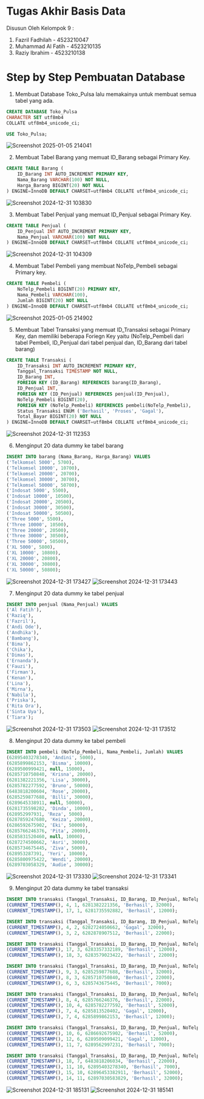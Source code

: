 # Tugas Akhir Basis Data 
Disusun Oleh Kelompok 9 :
1. Fazril Fadhilah   - 4523210047
2. Muhammad Al Fatih - 4523210135
3. Raziy Ibrahim     - 4523210138

# Step by Step Pembuatan Database

1. Membuat Database Toko_Pulsa lalu memakainya untuk membuat semua tabel yang ada.
```sql
CREATE DATABASE Toko_Pulsa
CHARACTER SET utf8mb4
COLLATE utf8mb4_unicode_ci;

USE Toko_Pulsa;
```
![Screenshot 2025-01-05 214041](https://github.com/user-attachments/assets/f79688ee-d705-4193-bfdc-cb01470db5f4)

2. Membuat Tabel Barang yang memuat ID_Barang sebagai Primary Key.
```sql
CREATE TABLE Barang (
    ID_Barang INT AUTO_INCREMENT PRIMARY KEY,
    Nama_Barang VARCHAR(100) NOT NULL,
    Harga_Barang BIGINT(20) NOT NULL
) ENGINE=InnoDB DEFAULT CHARSET=utf8mb4 COLLATE utf8mb4_unicode_ci;
```
![Screenshot 2024-12-31 103830](https://github.com/user-attachments/assets/b0244f51-fbcd-4869-9a0c-8362f1261c3b)

3. Membuat Tabel Penjual yang memuat ID_Penjual sebagai Primary Key.
```sql
CREATE TABLE Penjual (
    ID_Penjual INT AUTO_INCREMENT PRIMARY KEY,
    Nama_Penjual VARCHAR(100) NOT NULL
) ENGINE=InnoDB DEFAULT CHARSET=utf8mb4 COLLATE utf8mb4_unicode_ci;
```
![Screenshot 2024-12-31 104309](https://github.com/user-attachments/assets/f4ccddcc-5872-42f0-8a23-688eba58254b)

4. Membuat Tabel Pembeli yang membuat NoTelp_Pembeli sebagai Primary key.
```sql
CREATE TABLE Pembeli (
    NoTelp_Pembeli BIGINT(20) PRIMARY KEY,
    Nama_Pembeli VARCHAR(100),
    Jumlah BIGINT(20) NOT NULL
) ENGINE=InnoDB DEFAULT CHARSET=utf8mb4 COLLATE utf8mb4_unicode_ci;
```
![Screenshot 2025-01-05 214902](https://github.com/user-attachments/assets/7f14902e-c0bc-4bc7-9366-0ccbbc752968)

5. Membuat Tabel Transaksi yang memuat ID_Transaksi sebagai Primary Key, dan memiliki beberapa Foriegn Key yaitu (NoTelp_Pembeli dari tabel Pembeli, ID_Penjual dari tabel penjual dan, ID_Barang dari tabel barang)
```sql
CREATE TABLE Transaksi (
    ID_Transaksi INT AUTO_INCREMENT PRIMARY KEY,
    Tanggal_Transaksi TIMESTAMP NOT NULL,
    ID_Barang INT,
    FOREIGN KEY (ID_Barang) REFERENCES barang(ID_Barang),
    ID_Penjual INT,
    FOREIGN KEY (ID_Penjual) REFERENCES penjual(ID_Penjual),
    NoTelp_Pembeli BIGINT(20),
    FOREIGN KEY (NoTelp_Pembeli) REFERENCES pembeli(NoTelp_Pembeli),
    Status_Transaksi ENUM ('Berhasil', 'Proses', 'Gagal'),
    Total_Bayar BIGINT(20) NOT NULL
) ENGINE=InnoDB DEFAULT CHARSET=utf8mb4 COLLATE utf8mb4_unicode_ci;
```
![Screenshot 2024-12-31 112353](https://github.com/user-attachments/assets/9c1d81d2-1862-4832-88f3-d6efd99a5824)

6. Menginput 20 data dummy ke tabel barang
```sql
INSERT INTO barang (Nama_Barang, Harga_Barang) VALUES
('Telkomsel 5000', 5700),
('Telkomsel 10000', 10700),
('Telkomsel 20000', 20700),
('Telkomsel 30000', 30700),
('Telkomsel 50000', 50700),
('Indosat 5000', 5500),
('Indosat 10000', 10500),
('Indosat 20000', 20500),
('Indosat 30000', 30500),
('Indosat 50000', 50500),
('Three 5000', 5500),
('Three 10000', 10500),
('Three 20000', 20500),
('Three 30000', 30500),
('Three 50000', 50500),
('XL 5000', 5800),
('XL 10000', 10800),
('XL 20000', 20800),
('XL 30000', 30800),
('XL 50000', 50800);
```
![Screenshot 2024-12-31 173427](https://github.com/user-attachments/assets/8a44f144-2022-4479-b514-3b1b18b32198)
![Screenshot 2024-12-31 173443](https://github.com/user-attachments/assets/2b9a7c21-237f-43b9-87f2-79ec429e6b1a)

7. Menginput 20 data dummy ke tabel penjual
```sql
INSERT INTO penjual (Nama_Penjual) VALUES
('Al Fatih'),
('Raziq'),
('Fazril'),
('Andi Ode'),
('Andhika'),
('Bambang'),
('Bima'),
('Chika'),
('Dimas'),
('Ernanda'),
('Fauzi'),
('Firman'),
('Kenan'),
('Lina'),
('Mirna'),
('Nabila'),
('Priska'),
('Rita Ora'),
('Sinta Uya'),
('Tiara');
```
![Screenshot 2024-12-31 173503](https://github.com/user-attachments/assets/575efc94-25bb-4f52-a0bd-3aa956e22f3b)
![Screenshot 2024-12-31 173512](https://github.com/user-attachments/assets/541a277a-bfa8-4c45-b7c4-53cc058f4602)

8. Menginput 20 data dummy ke tabel pembeli
```sql
INSERT INTO pembeli (NoTelp_Pembeli, Nama_Pembeli, Jumlah) VALUES
(62895403278340, 'Andini', 5000),
(6285899862153, 'Bisma', 10000),
(6289500999421, null, 15000),
(6285710750840, 'Krisna', 20000),
(6281382221356, 'Lisa', 30000),
(6285782277592, 'Bruno', 50000),
(6483818200604, 'Rose', 20000),
(6285259877688, 'Billi', 30000),
(6289645338911, null, 50000),
(6281735598282, 'Dinda', 10000),
(628952997931, 'Reza', 5000),
(6287859247680, 'Keiza', 20000),
(6286592675902, 'Eki', 50000),
(6285766246376, 'Pita', 20000),
(6285831520460, null, 10000),
(6287274500662, 'Asri', 30000),
(6285734675445, 'Ziva', 5000),
(628953287391, 'Yeri', 10000),
(6285800975422, 'Wendi', 20000),
(6289703058329, 'Audie', 30000);
```
![Screenshot 2024-12-31 173330](https://github.com/user-attachments/assets/15b0931d-830b-4096-a446-50fc012081d8)
![Screenshot 2024-12-31 173341](https://github.com/user-attachments/assets/5ea7022d-586c-498e-91c9-db1e25701eac)

9. Menginput 20 data dummy ke tabel transaksi
```sql
INSERT INTO transaksi (Tanggal_Transaksi, ID_Barang, ID_Penjual, NoTelp_Pembeli, Status_Transaksi, Total_Bayar) VALUES
(CURRENT_TIMESTAMP(), 4, 1, 6281382221356, 'Berhasil', 32000),
(CURRENT_TIMESTAMP(), 17, 1, 6281735592882, 'Berhasil', 12000);

INSERT INTO transaksi (Tanggal_Transaksi, ID_Barang, ID_Penjual, NoTelp_Pembeli, Status_Transaksi, Total_Bayar) VALUES
(CURRENT_TIMESTAMP(), 4, 2, 6282724050662, 'Gagal', 32000),
(CURRENT_TIMESTAMP(), 3, 2, 6282878907512, 'Berhasil', 22000);

INSERT INTO transaksi (Tanggal_Transaksi, ID_Barang, ID_Penjual, NoTelp_Pembeli, Status_Transaksi, Total_Bayar) VALUES
(CURRENT_TIMESTAMP(), 17, 3, 6283357332189, 'Berhasil', 12000),
(CURRENT_TIMESTAMP(), 18, 3, 6283579023422, 'Berhasil', 22000);

INSERT INTO transaksi (Tanggal_Transaksi, ID_Barang, ID_Penjual, NoTelp_Pembeli, Status_Transaksi, Total_Bayar) VALUES
(CURRENT_TIMESTAMP(), 9, 3, 6285259877688, 'Berhasil', 32000),
(CURRENT_TIMESTAMP(), 8, 3, 6285710750840, 'Berhasil', 22000),
(CURRENT_TIMESTAMP(), 6, 3, 6285743675445, 'Berhasil', 7000);

INSERT INTO transaksi (Tanggal_Transaksi, ID_Barang, ID_Penjual, NoTelp_Pembeli, Status_Transaksi, Total_Bayar) VALUES
(CURRENT_TIMESTAMP(), 8, 4, 6285766246376, 'Berhasil', 22000),
(CURRENT_TIMESTAMP(), 10, 4, 6285782277592, 'Berhasil', 52000),
(CURRENT_TIMESTAMP(), 7, 4, 6285813520402, 'Gagal', 12000),
(CURRENT_TIMESTAMP(), 7, 4, 6285899862153, 'Berhasil', 12000);

INSERT INTO transaksi (Tanggal_Transaksi, ID_Barang, ID_Penjual, NoTelp_Pembeli, Status_Transaksi, Total_Bayar) VALUES
(CURRENT_TIMESTAMP(), 10, 6, 6286692675902, 'Berhasil', 52000),
(CURRENT_TIMESTAMP(), 12, 6, 6289509099421, 'Gagal', 12000),
(CURRENT_TIMESTAMP(), 11, 7, 6289562997231, 'Berhasil', 7000);

INSERT INTO transaksi (Tanggal_Transaksi, ID_Barang, ID_Penjual, NoTelp_Pembeli, Status_Transaksi, Total_Bayar) VALUES
(CURRENT_TIMESTAMP(), 18, 7, 6483818206034, 'Berhasil', 22000),
(CURRENT_TIMESTAMP(), 11, 10, 62895403278340, 'Berhasil', 7000),
(CURRENT_TIMESTAMP(), 15, 10, 62896453382911, 'Berhasil', 52000),
(CURRENT_TIMESTAMP(), 14, 11, 62897030583829, 'Berhasil', 32000);
```
![Screenshot 2024-12-31 185131](https://github.com/user-attachments/assets/1a8ea19b-164f-4c9b-b8d4-1ad98b2118c0)
![Screenshot 2024-12-31 185141](https://github.com/user-attachments/assets/b0648b3c-8496-40b4-978c-7388f887680e)










